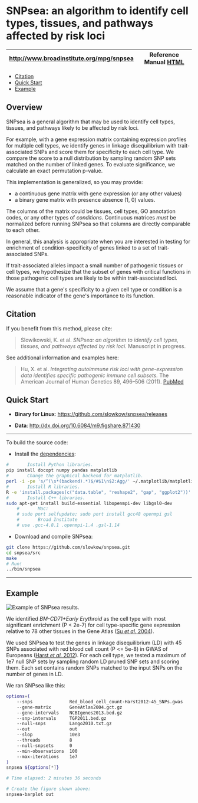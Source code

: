 SNPsea: an algorithm to identify cell types, tissues, and pathways affected by risk loci
========================================================================================

| <http://www.broadinstitute.org/mpg/snpsea> | Reference Manual [HTML] |
|:---:|:---:|

[HTML]: http://www.broadinstitute.org/mpg/snpsea/SNPsea_manual.html

- <a href="#citation">Citation</a>
- <a href="#quick-start">Quick Start</a>
- <a href="#example">Example</a>

Overview
--------

SNPsea is a general algorithm that may be used to identify cell types,
tissues, and pathways likely to be affected by risk loci.

For example, with a gene expression matrix containing expression profiles for
multiple cell types, we identify genes in linkage disequilibrium with
trait-associated SNPs and score them for specificity to each cell type.
We compare the score to a null distribution by sampling random SNP sets
matched on the number of linked genes. To evaluate significance, we calculate
an exact permutation p-value.

This implementation is generalized, so you may provide:

-   a continuous gene matrix with gene expression (or any other values)
-   a binary gene matrix with presence absence (1, 0) values.

The columns of the matrix could be tissues, cell types, GO annotation codes,
or any other types of *conditions*. Continuous matrices *must* be normalized
before running SNPsea so that columns are directly comparable to each other.

In general, this analysis is appropriate when you are interested in testing
for enrichment of condition-specificity of genes linked to a set of
trait-associated SNPs.

If trait-associated alleles impact a small number of pathogenic tissues or
cell types, we hypothesize that the subset of genes with critical functions in
those pathogenic cell types are likely to be within trait-associated loci.

We assume that a gene's specificity to a given cell type or condition is
a reasonable indicator of the gene's importance to its function.


Citation
--------

If you benefit from this method, please cite:

> Slowikowski, K. et al. *SNPsea: an algorithm to identify cell types,
> tissues, and pathways affected by risk loci.* Manuscript in progress.

See additional information and examples here:

> Hu, X. et al. *Integrating autoimmune risk loci with gene-expression data
> identifies specific pathogenic immune cell subsets.* The American Journal
> of Human Genetics 89, 496–506 (2011). [PubMed][Hu2011]

[Hu2011]: http://www.ncbi.nlm.nih.gov/pubmed/21963258


Quick Start
-----------

-   **Binary for Linux**: <https://github.com/slowkow/snpsea/releases>

-   **Data**: <http://dx.doi.org/10.6084/m9.figshare.871430>

- - -

To build the source code:

-   Install the [dependencies]:

```bash
#       Install Python libraries.
pip install docopt numpy pandas matplotlib
#       Change the graphical backend for matplotlib.
perl -i -pe 's/^(\s*(backend).*)$/#$1\n$2:Agg/' ~/.matplotlib/matplotlibrc
#       Install R libraries.
R -e 'install.packages(c("data.table", "reshape2", "gap", "ggplot2"))'
#       Install C++ libraries.
sudo apt-get install build-essential libopenmpi-dev libgsl0-dev
    #       Mac: 
    # sudo port selfupdate; sudo port install gcc48 openmpi gsl
    #       Broad Institute
    # use .gcc-4.8.1 .openmpi-1.4 .gsl-1.14
```

-   Download and compile SNPsea:

```bash
git clone https://github.com/slowkow/snpsea.git
cd snpsea/src
make
# Run!
../bin/snpsea
```

[dependencies]: http://www.broadinstitute.org/mpg/snpsea/SNPsea_manual.html#c-libraries

- - -


Example
-------

![Example of SNPsea results.][example]

[example]: https://raw.github.com/slowkow/snpsea/master/doc/figures/Red_blood_cell_count-Harst2012-45_SNPs-GeneAtlas2004-single-pvalues_barplot.png

We identified *BM-CD71+Early Erythroid* as the cell type with most significant
enrichment (P < 2e-7) for cell type-specific gene expression relative to 78
other tissues in the Gene Atlas ([Su *et al.* 2004][Su2004]).

We used SNPsea to test the genes in linkage disequilibrium (LD) with 45 SNPs
associated with red blood cell count (P <= 5e-8) in GWAS of Europeans ([Harst
*et al.* 2012][Harst2012]). For each cell type, we tested a maximum of 1e7
null SNP sets by sampling random LD pruned SNP sets and scoring them. Each
set contains random SNPs matched to the input SNPs on the number of genes in
LD.

[Harst2012]: http://www.ncbi.nlm.nih.gov/pubmed/23222517
[Su2004]: http://www.ncbi.nlm.nih.gov/pubmed/15075390


We ran SNPsea like this:

```bash
options=(
    --snps              Red_blood_cell_count-Harst2012-45_SNPs.gwas
    --gene-matrix       GeneAtlas2004.gct.gz
    --gene-intervals    NCBIgenes2013.bed.gz
    --snp-intervals     TGP2011.bed.gz
    --null-snps         Lango2010.txt.gz
    --out               out
    --slop              10e3
    --threads           8
    --null-snpsets      0
    --min-observations  100
    --max-iterations    1e7
)
snpsea ${options[*]}

# Time elapsed: 2 minutes 36 seconds

# Create the figure shown above:
snpsea-barplot out
```
